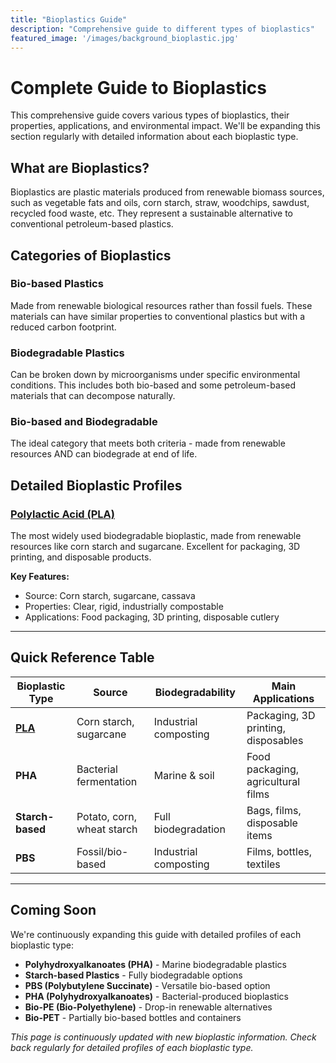 ```yaml
---
title: "Bioplastics Guide"
description: "Comprehensive guide to different types of bioplastics"
featured_image: '/images/background_bioplastic.jpg'
---
```


# Complete Guide to Bioplastics

This comprehensive guide covers various types of bioplastics, their properties, applications, and environmental impact. We'll be expanding this section regularly with detailed information about each bioplastic type.

## What are Bioplastics?

Bioplastics are plastic materials produced from renewable biomass sources, such as vegetable fats and oils, corn starch, straw, woodchips, sawdust, recycled food waste, etc. They represent a sustainable alternative to conventional petroleum-based plastics.

## Categories of Bioplastics

### Bio-based Plastics
Made from renewable biological resources rather than fossil fuels. These materials can have similar properties to conventional plastics but with a reduced carbon footprint.

### Biodegradable Plastics
Can be broken down by microorganisms under specific environmental conditions. This includes both bio-based and some petroleum-based materials that can decompose naturally.

### Bio-based and Biodegradable
The ideal category that meets both criteria - made from renewable resources AND can biodegrade at end of life.

## Detailed Bioplastic Profiles

### [Polylactic Acid (PLA)](/bioplastics/pla/)
The most widely used biodegradable bioplastic, made from renewable resources like corn starch and sugarcane. Excellent for packaging, 3D printing, and disposable products.

**Key Features:**
- Source: Corn starch, sugarcane, cassava
- Properties: Clear, rigid, industrially compostable
- Applications: Food packaging, 3D printing, disposable cutlery

---

## Quick Reference Table

| Bioplastic Type | Source | Biodegradability | Main Applications |
|----------------|--------|------------------|-------------------|
| **[PLA](/bioplastics/pla/)** | Corn starch, sugarcane | Industrial composting | Packaging, 3D printing, disposables |
| **PHA** | Bacterial fermentation | Marine & soil | Food packaging, agricultural films |
| **Starch-based** | Potato, corn, wheat starch | Full biodegradation | Bags, films, disposable items |
| **PBS** | Fossil/bio-based | Industrial composting | Films, bottles, textiles |

---

## Coming Soon

We're continuously expanding this guide with detailed profiles of each bioplastic type:

- **Polyhydroxyalkanoates (PHA)** - Marine biodegradable plastics
- **Starch-based Plastics** - Fully biodegradable options
- **PBS (Polybutylene Succinate)** - Versatile bio-based option
- **PHA (Polyhydroxyalkanoates)** - Bacterial-produced bioplastics
- **Bio-PE (Bio-Polyethylene)** - Drop-in renewable alternatives
- **Bio-PET** - Partially bio-based bottles and containers

*This page is continuously updated with new bioplastic information. Check back regularly for detailed profiles of each bioplastic type.*
